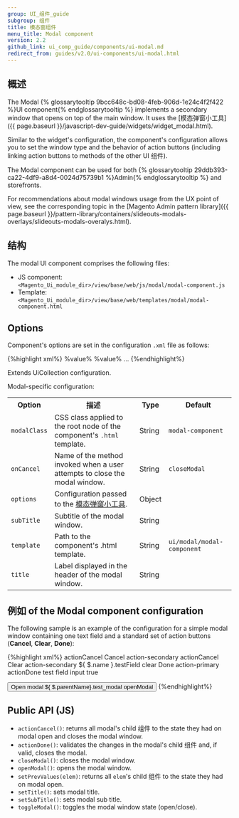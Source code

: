 ```yaml
---
group: UI_组件_guide
subgroup: 组件
title: 模态窗组件
menu_title: Modal component
version: 2.2
github_link: ui_comp_guide/components/ui-modal.md
redirect_from: guides/v2.0/ui-components/ui-modal.html
---
```


## 概述

The Modal {% glossarytooltip 9bcc648c-bd08-4feb-906d-1e24c4f2f422 %}UI component{% endglossarytooltip %} implements a secondary window that opens on top of the main window. It uses the [模态弹窗小工具]({{ page.baseurl }}/javascript-dev-guide/widgets/widget_modal.html).

Similar to the widget's configuration, the component's configuration allows you to set the window type and the behavior of action buttons (including linking action buttons to methods of the other UI 组件).

The Modal component can be used for both {% glossarytooltip 29ddb393-ca22-4df9-a8d4-0024d75739b1 %}Admin{% endglossarytooltip %} and storefronts.

For recommendations about modal windows usage from the UX point of view, see the corresponding topic in the [Magento Admin pattern library]({{ page.baseurl }}/pattern-library/containers/slideouts-modals-overlays/slideouts-modals-overalys.html).

## 结构

The modal UI component comprises the following files:

- JS component: `<Magento_Ui_module_dir>/view/base/web/js/modal/modal-component.js`
- Template: `<Magento_Ui_module_dir>/view/base/web/templates/modal/modal-component.html`

## Options

Component's options are set in the configuration `.xml` file as follows:

{%highlight xml%}
 <modal name="test_modal">
    <argument name="data" xsi:type="array">
        <item name="config" xsi:type="array">
            <!-- Configurable options are specified here -->
            <item name="%option1%" xsi:type="%type%">%value%</item>
            <item name="%option2%" xsi:type="%type%">%value%</item>
            ...
        </item>
    </argument>
</modal>
{%endhighlight%}

Extends UiCollection configuration.

Modal-specific configuration:
<table>
  <tr>
    <th>Option</th>
    <th>描述</th>
    <th>Type</th>
    <th>Default</th>
  </tr>
  <tr>
    <td><code>modalClass</code></td>
    <td>CSS class applied to the root node of the component's <code>.html</code> template.</td>
    <td>String</td>
    <td><code>modal-component</code></td>
  </tr>
  <tr>
    <td><code>onCancel</code></td>
    <td>Name of the method invoked when a user attempts to close the modal window.</td>
    <td>String</td>
    <td><code>closeModal</code></td>
  </tr>
  <tr>
    <td><code>options</code></td>
    <td>Configuration passed to the <a href="{{ page.baseurl }}/javascript-dev-guide/widgets/widget_modal.html">模态弹窗小工具</a>.</td>
    <td>Object</td>
    <td></td>
  </tr>
  <tr>
    <td><code>subTitle</code></td>
    <td>Subtitle of the modal window.</td>
    <td>String</td>
    <td></td>
  </tr>
  <tr>
    <td><code>template</code></td>
    <td>Path to the component's .html template.</td>
    <td>String</td>
    <td><code>ui/modal/modal-component</code></td>
  </tr>
  <tr>
    <td><code>title</code></td>
    <td>Label displayed in the header of the modal window.</td>
    <td>String</td>
    <td></td>
  </tr>
</table>

## 例如 of the Modal component configuration

The following sample is an example of the configuration for a simple modal window containing one text field and a standard set of action buttons (**Cancel**, **Clear**, **Done**):

{%highlight xml%}
<modal name="test_modal">
    <argument name="data" xsi:type="array">
        <item name="config" xsi:type="array">
            <item name="onCancel" xsi:type="string">actionCancel</item>
            <item name="options" xsi:type="array">
                <item name="buttons" xsi:type="array">
                    <item name="0" xsi:type="array">
                        <item name="text" xsi:type="string">Cancel</item>
                        <item name="class" xsi:type="string">action-secondary</item>
                        <item name="actions" xsi:type="array">
                            <item name="0" xsi:type="string">actionCancel</item>
                        </item>
                    </item>
                    <item name="1" xsi:type="array">
                        <item name="text" xsi:type="string">Clear</item>
                        <item name="class" xsi:type="string">action-secondary</item>
                        <item name="actions" xsi:type="array">
                            <item name="0" xsi:type="array">
                                <item name="targetName" xsi:type="string">${ $.name }.testField</item>
                                <item name="actionName" xsi:type="string">clear</item>
                            </item>
                        </item>
                    </item>
                    <item name="2" xsi:type="array">
                        <item name="text" xsi:type="string">Done</item>
                        <item name="class" xsi:type="string">action-primary</item>
                        <item name="actions" xsi:type="array">
                            <item name="0" xsi:type="string">actionDone</item>
                        </item>
                    </item>
                </item>
            </item>
        </item>
    </argument>
    <field name="testField">
        <argument name="data" xsi:type="array">
            <item name="config" xsi:type="array">
                <item name="label" xsi:type="string">test field</item>
                <item name="formElement" xsi:type="string">input</item>
                <item name="visible" xsi:type="boolean">true</item>
            </item>
        </argument>
    </field>
</modal>

<button name="modal_button">
    <argument name="data" xsi:type="array">
        <item name="config" xsi:type="array">
            <item name="title" xsi:type="string">Open modal</item>
            <item name="actions" xsi:type="array">
                <item name="0" xsi:type="array">
                    <item name="targetName" xsi:type="string">${ $.parentName}.test_modal</item>
                    <item name="actionName" xsi:type="string">openModal</item>
                </item>
            </item>
        </item>
    </argument>
</button>
{%endhighlight%}


## Public API (JS)

- `actionCancel()`: returns all modal's child 组件 to the state they had on modal open and closes the modal window.
- `actionDone()`: validates the changes in the modal's child 组件 and, if valid, closes the modal.
- `closeModal()`: closes the modal window.
- `openModal()`: opens the modal window.
- `setPrevValues(elem)`: returns all `elem`'s child 组件 to the state they had on modal open.
- `setTitle()`: sets modal title.
- `setSubTitle()`: sets modal sub title.
- `toggleModal()`: toggles the modal window state (open/close).

